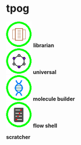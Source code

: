 # tpog

<img src= "/img/kb_icon.png"/> <b> librarian <b/> <br>
<img src= "/img/a4u_icon.png"/> <b> universal <b/> <br>
<img src= "/img/mba_icon.png"/> <b> molecule builder <b/> <br>
<img src= "/img/gpa_icon.png"/> <b> flow shell <b/> <br>



<b>scratcher</b>


